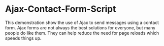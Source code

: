 # Ajax-Contact-Form-Script
This demonstration show the use of Ajax to send messages using a contact form. Ajax forms are not always the best solutions for everyone, but many people do like them. They can help reduce the need for page reloads which speeds things up.
